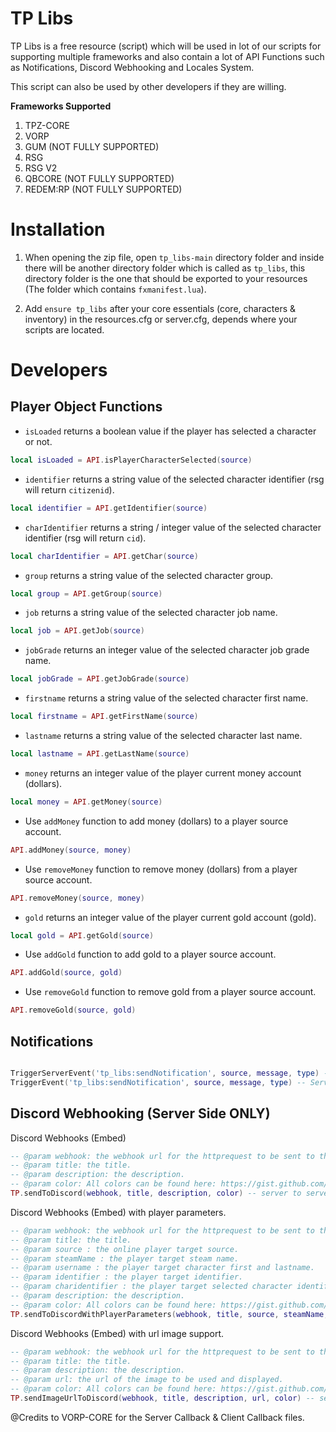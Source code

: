 # TP Libs

TP Libs is a free resource (script) which will be used in lot of our scripts for supporting multiple frameworks and also contain a lot of API Functions such as Notifications, Discord Webhooking and Locales System.

This script can also be used by other developers if they are willing.

**Frameworks Supported**


1. TPZ-CORE
2. VORP
3. GUM (NOT FULLY SUPPORTED)
4. RSG
5. RSG V2
6. QBCORE (NOT FULLY SUPPORTED)
7. REDEM:RP (NOT FULLY SUPPORTED)

# Installation

1. When opening the zip file, open `tp_libs-main` directory folder and inside there will be another directory folder which is called as `tp_libs`, this directory folder is the one that should be exported to your resources (The folder which contains `fxmanifest.lua`).

2. Add `ensure tp_libs` after your core essentials (core, characters & inventory) in the resources.cfg or server.cfg, depends where your scripts are located. 

# Developers 

## Player Object Functions

- `isLoaded` returns a boolean value if the player has selected a character or not.
```lua
local isLoaded = API.isPlayerCharacterSelected(source)
```

- `identifier` returns a string value of the selected character identifier (rsg will return `citizenid`).
```lua
local identifier = API.getIdentifier(source) 
```

- `charIdentifier` returns a string / integer value of the selected character identifier (rsg will return `cid`).
```lua
local charIdentifier = API.getChar(source) 
```

- `group` returns a string value of the selected character group.
```lua
local group = API.getGroup(source) 
```

- `job` returns a string value of the selected character job name.
```lua
local job = API.getJob(source) 
```

- `jobGrade` returns an integer value of the selected character job grade name.
```lua
local jobGrade = API.getJobGrade(source) 
```

- `firstname` returns a string value of the selected character first name.
```lua
local firstname = API.getFirstName(source) 
```

- `lastname` returns a string value of the selected character last name.
```lua
local lastname = API.getLastName(source) 
```

- `money` returns an integer value of the player current money account (dollars).
```lua
local money = API.getMoney(source) 
```

- Use `addMoney` function to add money (dollars) to a player source account.
```lua
API.addMoney(source, money) 
```

- Use `removeMoney` function to remove money (dollars) from a player source account.
```lua
API.removeMoney(source, money) 
```

- `gold` returns an integer value of the player current gold account (gold).
```lua
local gold = API.getGold(source) 
```


- Use `addGold` function to add gold to a player source account.
```lua
API.addGold(source, gold) 
```

- Use `removeGold` function to remove gold from a player source account.
```lua
API.removeGold(source, gold) 
```

## Notifications
  
```lua

TriggerServerEvent('tp_libs:sendNotification', source, message, type) -- Client Side to be used
TriggerEvent('tp_libs:sendNotification', source, message, type) -- Server Side to be used.
```

## Discord Webhooking (Server Side ONLY)

Discord Webhooks (Embed)

```lua
-- @param webhook: the webhook url for the httprequest to be sent to the discord server.
-- @param title: the title.
-- @param description: the description.
-- @param color: All colors can be found here: https://gist.github.com/thomasbnt/b6f455e2c7d743b796917fa3c205f812
TP.sendToDiscord(webhook, title, description, color) -- server to server.
```

Discord Webhooks (Embed) with player parameters.

```lua
-- @param webhook: the webhook url for the httprequest to be sent to the discord server.
-- @param title: the title.
-- @param source : the online player target source.
-- @param steamName : the player target steam name.
-- @param username : the player target character first and lastname.
-- @param identifier : the player target identifier.
-- @param charidentifier : the player target selected character identifier.
-- @param description: the description.
-- @param color: All colors can be found here: https://gist.github.com/thomasbnt/b6f455e2c7d743b796917fa3c205f812
TP.sendToDiscordWithPlayerParameters(webhook, title, source, steamName, username, identifier, charidentifier, description, color)
```

Discord Webhooks (Embed) with url image support.

```lua
-- @param webhook: the webhook url for the httprequest to be sent to the discord server.
-- @param title: the title.
-- @param description: the description.
-- @param url: the url of the image to be used and displayed.
-- @param color: All colors can be found here: https://gist.github.com/thomasbnt/b6f455e2c7d743b796917fa3c205f812
TP.sendImageUrlToDiscord(webhook, title, description, url, color) -- server to server.
```

@Credits to VORP-CORE for the Server Callback & Client Callback files.
